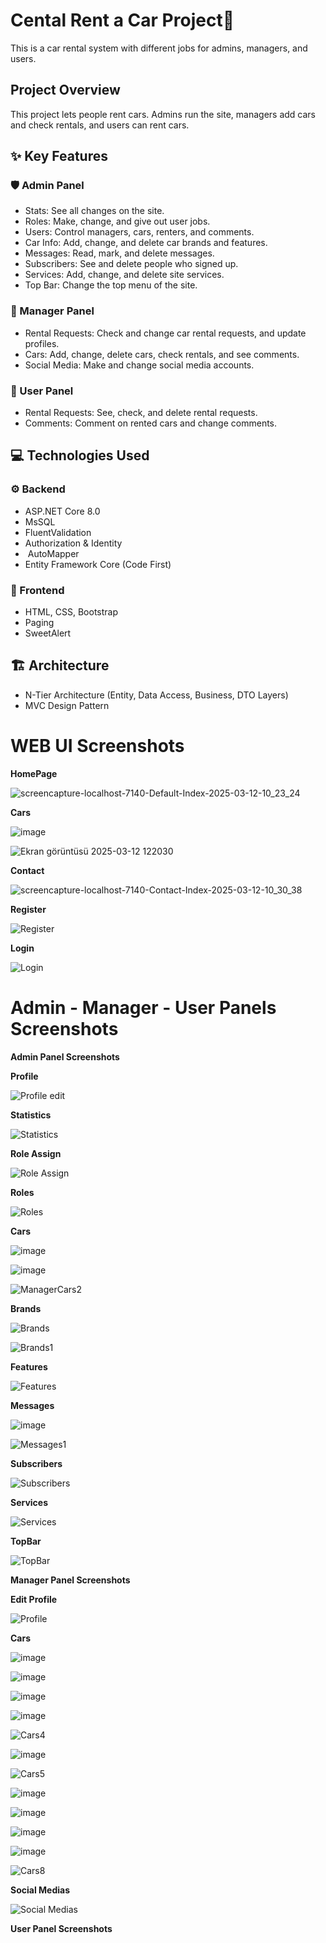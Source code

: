 #  Cental Rent a Car Project🚗

This is a car rental system with different jobs for admins, managers, and users.

##  Project Overview

This project lets people rent cars. Admins run the site, managers add cars and check rentals, and users can rent cars.

## ✨ Key Features

### 🛡️ Admin Panel

* Stats: See all changes on the site.
* Roles: Make, change, and give out user jobs.
* Users: Control managers, cars, renters, and comments.
* Car Info: Add, change, and delete car brands and features.
* Messages: Read, mark, and delete messages.
* Subscribers: See and delete people who signed up.
* Services: Add, change, and delete site services.
* Top Bar: Change the top menu of the site.

### 💼 Manager Panel

* Rental Requests: Check and change car rental requests, and update profiles.
* Cars: Add, change, delete cars, check rentals, and see comments.
* Social Media: Make and change social media accounts.

### 👤 User Panel

* Rental Requests: See, check, and delete rental requests.
* Comments: Comment on rented cars and change comments.

## 💻 Technologies Used

### ⚙️ Backend

* ASP.NET Core 8.0
* MsSQL
* FluentValidation
* Authorization & Identity
* ️ AutoMapper
* Entity Framework Core (Code First)

### 🎨 Frontend

* HTML, CSS, Bootstrap
* Paging
* SweetAlert

## ️🏗️ Architecture

* N-Tier Architecture (Entity, Data Access, Business, DTO Layers)
* MVC Design Pattern
# WEB UI Screenshots

__HomePage__

![screencapture-localhost-7140-Default-Index-2025-03-12-10_23_24](https://github.com/user-attachments/assets/c922757b-9d83-4cb4-a699-6fa47a5628ce)

__Cars__

![image](https://github.com/user-attachments/assets/428083d8-a810-4dda-b546-1e5e38b55db8)

![Ekran görüntüsü 2025-03-12 122030](https://github.com/user-attachments/assets/cf6ed1ae-ef49-4af9-91ab-d415e2a10161)

__Contact__

![screencapture-localhost-7140-Contact-Index-2025-03-12-10_30_38](https://github.com/user-attachments/assets/dd482072-24e1-43d6-8015-45dc63669743)

__Register__

![Register](https://github.com/user-attachments/assets/4358d380-185f-49ec-be61-2d6ba18dc445)

__Login__

![Login](https://github.com/user-attachments/assets/c4a40253-7097-4eeb-a1ba-d77b40e1698a)

# Admin - Manager - User Panels Screenshots

__Admin Panel Screenshots__

__Profile__

![Profile edit](https://github.com/user-attachments/assets/318ee21f-6d4d-4ebe-a7f4-ebfa6d13ab6d)

__Statistics__

![Statistics](https://github.com/user-attachments/assets/24ac642c-5803-4789-b29f-cae890690c0d)

__Role Assign__

![Role Assign](https://github.com/user-attachments/assets/c255b8bf-fa94-41e7-b753-8bcc8b541999)

__Roles__

![Roles](https://github.com/user-attachments/assets/b2fa0ce5-596f-4b68-8197-e88b922db165)

__Cars__

![image](https://github.com/user-attachments/assets/0aae63af-3570-4792-87de-1ec34cc6df3e)

![image](https://github.com/user-attachments/assets/4eda00e9-9e23-4f07-a622-3e4f80dd6031)

![ManagerCars2](https://github.com/user-attachments/assets/58afaf3e-119b-43ef-91f1-6153fb41aa06)

__Brands__

![Brands](https://github.com/user-attachments/assets/209474b7-723b-4cba-874e-2bd872dae522)

![Brands1](https://github.com/user-attachments/assets/01469331-e5f6-4316-a41c-f7a007bc4582)

__Features__

![Features](https://github.com/user-attachments/assets/12246788-5f19-4092-b687-7d2790309964)

__Messages__

![image](https://github.com/user-attachments/assets/aa921b7d-84d0-4088-b8a1-4d93e30e5bf3)

![Messages1](https://github.com/user-attachments/assets/9348b0f1-5a2a-495f-ad44-fb2c696a51f3)

__Subscribers__

![Subscribers](https://github.com/user-attachments/assets/749ef01a-6929-4f8e-a6b9-76ae5d9b436d)

__Services__

![Services](https://github.com/user-attachments/assets/1d6f4812-03dc-4d78-90cf-55e802ec31b9)

__TopBar__

![TopBar](https://github.com/user-attachments/assets/8483777b-958d-4522-9fe1-6fe5ce043962)

__Manager Panel Screenshots__

__Edit Profile__

![Profile](https://github.com/user-attachments/assets/3ced4d61-0480-4625-95d6-8b855e69a22c)

__Cars__

![image](https://github.com/user-attachments/assets/6a6aa734-812d-4827-8298-44889df0e629)

![image](https://github.com/user-attachments/assets/21b6d870-581c-4a3b-9241-403762c3a751)

![image](https://github.com/user-attachments/assets/527713df-9afa-4630-a02d-fa7de9d53433)

![image](https://github.com/user-attachments/assets/ce07ea55-ebb7-440f-9ada-6cd1997145f9)

![Cars4](https://github.com/user-attachments/assets/2936b8c7-dbc8-409c-aac5-a10a755a0ac8)

![image](https://github.com/user-attachments/assets/8272d236-321e-434a-993a-ee156c077895)

![Cars5](https://github.com/user-attachments/assets/b2c3cc49-29c4-4db8-aa81-130a7b389090)

![image](https://github.com/user-attachments/assets/ad7ac333-714b-4bbe-a09a-930af59b2bd3)

![image](https://github.com/user-attachments/assets/40bff092-be23-4c4b-9651-12ecb17ed94c)

![image](https://github.com/user-attachments/assets/bf1ec57e-fc36-4ce5-b0c7-4fef2bbf5236)

![image](https://github.com/user-attachments/assets/46fb910c-cb06-4b3d-ae44-b1f77e0f70fc)

![Cars8](https://github.com/user-attachments/assets/a8859b40-b73b-41c6-a6ce-b7de3a872b19)

__Social Medias__

![Social Medias](https://github.com/user-attachments/assets/ed673a41-4895-48e0-a730-2746c62eaa84)

__User Panel Screenshots__





























